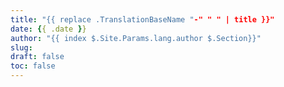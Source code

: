 ```yaml
---
title: "{{ replace .TranslationBaseName "-" " " | title }}"
date: {{ .date }}
author: "{{ index $.Site.Params.lang.author $.Section}}"
slug:
draft: false
toc: false
---
```

